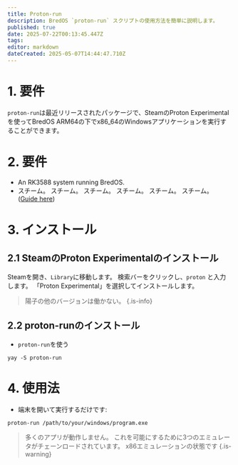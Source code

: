 ```yaml
---
title: Proton-run
description: BredOS `proton-run` スクリプトの使用方法を簡単に説明します。
published: true
date: 2025-07-22T00:13:45.447Z
tags:
editor: markdown
dateCreated: 2025-05-07T14:44:47.710Z
---
```


# 1. 要件

`proton-run`は最近リリースされたパッケージで、SteamのProton Experimentalを使ってBredOS ARM64の下でx86_64のWindowsアプリケーションを実行することができます。

# 2. 要件

- An RK3588 system running BredOS.
- スチーム。 スチーム。 スチーム。 スチーム。 スチーム。 スチーム。 ([Guide here](/how-to/how-to-install-steam))

# 3. インストール

## 2.1 SteamのProton Experimentalのインストール

Steamを開き、`Library`に移動します。 検索バーをクリックし、`proton` と入力します。 「Proton Experimental」を選択してインストールします。

> 陽子の他のバージョンは働かない。
> {.is-info}

## 2.2 proton-runのインストール

- `proton-run`を使う

```
yay -S proton-run
```

# 4. 使用法

- 端末を開いて実行するだけです:

```
proton-run /path/to/your/windows/program.exe
```

> 多くのアプリが動作しません。 これを可能にするために3つのエミュレータがチェーンロードされています。
> x86エミュレーションの状態です
> {.is-warning}
